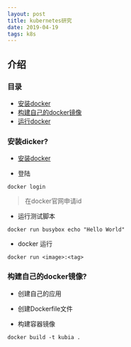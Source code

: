 ```yaml
---
layout: post
title: kubernetes研究
date: 2019-04-19
tags: k8s
---
```



## 介绍



### 目录

* [安装docker](#install-docker)
* [构建自己的docker镜像](#build-myself-image)
* [运行docker](#run-docker)



### <a name="install-docker"></a>安装dicker?

+ [安装docker](https://www.jianshu.com/p/00e162bf587a)

+ 登陆

```shell
docker login
```

> 在docker官网申请id

+ 运行测试脚本

``` shell
docker run busybox echo "Hello World"
```

+ docker 运行

```
docker run <image>:<tag>
```

### <a name="build-myself-image"></a>构建自己的docker镜像?

+ 创建自己的应用

+ 创建Dockerfile文件

+ 构建容器镜像

```
docker build -t kubia .
```
